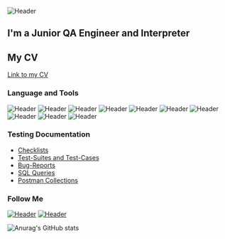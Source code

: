 ![Header](https://github.com/ArchiB2B/Arthur-Bolatbiev/blob/ea41cf98b4d064843aae3565617ab1d6589b1e82/assets/%379%505%my%20photo.png)
## I'm a Junior QA Engineer and Interpreter
## My CV
[Link to my CV](https://career.habr.com/archibol)

### Language and Tools
![Header](https://img.shields.io/badge/Jira-090909?style=for-the-badge&logo=jira&logoColor=136be1)
![Header](https://img.shields.io/badge/Postman-090909?style=for-the-badge&logo=postman&logoColor=f76935)
![Header](https://img.shields.io/badge/Swagger-090909?style=for-the-badge&logo=swagger&logoColor=7ede2b)
![Header](https://img.shields.io/badge/Github-090909?style=for-the-badge&logo=github&logoColor=8cc4d7)
![Header](https://img.shields.io/badge/AzureDevops-090909?style=for-the-badge&logo=azuredevops&logoColor=0074d0)
![Header](https://img.shields.io/badge/MySQL-090909?style=for-the-badge&logo=mysql&logoColor=00618a)
![Header](https://img.shields.io/badge/MongoDB-090909?style=for-the-badge&logo=mongodb&logoColor=4aa73c)
![Header](https://img.shields.io/badge/DevTools-090909?style=for-the-badge&logo=googlechrome&logoColor=2674f2)
![Header](https://img.shields.io/badge/AndroidStudio-090909?style=for-the-badge&logo=androidstudio&logoColor=3ad07d)
![Header](https://img.shields.io/badge/CharlesProxy-090909?style=for-the-badge&logo=charlesproxy&logoColor=8cc4d7)

### Testing Documentation

- [Checklists](https://github.com/ArchiB2B/Arthur-Bolatbiev/blob/main/Testing_documentation/%D0%A7%D0%B5%D0%BA%20%D0%BB%D0%B8%D1%81%D1%82%20%D1%82%D0%B5%D1%81%D1%82%D0%B8%D1%80%D0%BE%D0%B2%D0%B0%D0%BD%D0%B8%D1%8F%20Ali.xlsx)
- [Test-Suites and Test-Cases](https://github.com/ArchiB2B/Arthur-Bolatbiev/blob/main/Testing_documentation/%D0%A7%D0%B5%D0%BA%20%D0%BB%D0%B8%D1%81%D1%82%20%D1%82%D0%B5%D1%81%D1%82%D0%B8%D1%80%D0%BE%D0%B2%D0%B0%D0%BD%D0%B8%D1%8F%20Ali.xlsx)
- [Bug-Reports](https://github.com/ArchiB2B/Arthur-Bolatbiev/blob/main/Testing_documentation/%D0%A7%D0%B5%D0%BA%20%D0%BB%D0%B8%D1%81%D1%82%20%D1%82%D0%B5%D1%81%D1%82%D0%B8%D1%80%D0%BE%D0%B2%D0%B0%D0%BD%D0%B8%D1%8F%20Ali.xlsx)
- [SQL Queries](https://github.com/ArchiB2B/Arthur-Bolatbiev/blob/main/Testing_documentation/sql%20task%201%20HW.docx)
- [Postman Collections](https://github.com/ArchiB2B/Arthur-Bolatbiev/blob/main/Testing_documentation/Postman_collection.txt)

### Follow Me
[![Header](https://img.shields.io/badge/Instagram-090909?style=for-the-badge&logo=instagram&logoColor=9939a3)](https://instagram.com/archi1211)
[![Header](https://img.shields.io/badge/Telegram-090909?style=for-the-badge&logo=telegram&logoColor=31a5db)](https://t.me/Archilolol)


![Anurag's GitHub stats](https://github-readme-stats.vercel.app/api?username=ArchiB2B&show_icons=true&theme=radical)